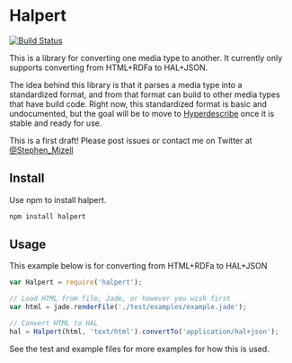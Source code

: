 # Halpert

[![Build Status](https://travis-ci.org/smizell/halpert.png?branch=master)](https://travis-ci.org/smizell/halpert)

This is a library for converting one media type to another. It currently only supports converting from HTML+RDFa to HAL+JSON. 

The idea behind this library is that it parses a media type into a standardized format, and from that format can build to other media types that have build code. Right now, this standardized format is basic and undocumented, but the goal will be to move to [Hyperdescribe](https://github.com/smizell/hyperdescribe) once it is stable and ready for use.

This is a first draft! Please post issues or contact me on Twitter at
[@Stephen_Mizell](http://twitter.com/Stephen_Mizell)

## Install

Use npm to install halpert.

```bash
npm install halpert
```

## Usage

This example below is for converting from HTML+RDFa to HAL+JSON

```javascript
var Halpert = require('halpert');

// Load HTML from file, Jade, or however you wish first
var html = jade.renderFile('./test/examples/example.jade');

// Convert HTML to HAL
hal = Halpert(html, 'text/html').convertTo('application/hal+json');
```

See the test and example files for more examples for how this is used.